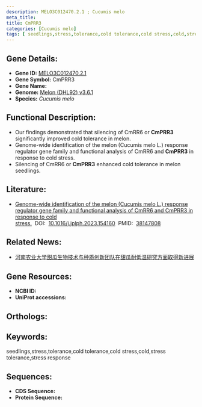 ```yaml
---
description: MELO3C012470.2.1 ; Cucumis melo
meta_title:
title: CmPRR3
categories: [Cucumis melo]
tags: [ seedlings,stress,tolerance,cold tolerance,cold stress,cold,stress tolerance,stress response ]
---
```


## Gene Details:
- **Gene ID:**	[MELO3C012470.2.1]()
- **Gene Symbol:** CmPRR3
- **Gene Name:** 
- **Genome:** [Melon (DHL92) v3.6.1]()
- **Species:** *Cucumis melo*

## Functional Description:
   - Our findings demonstrated that silencing of CmRR6 or **CmPRR3** significantly improved cold tolerance in melon.
   - Genome-wide identification of the melon (Cucumis melo L.) response regulator gene family and functional analysis of CmRR6 and **CmPRR3** in response to cold stress.
   - Silencing of CmRR6 or **CmPRR3** enhanced cold tolerance in melon seedlings.

## Literature:
   - [Genome-wide identification of the melon (Cucumis melo L.) response regulator gene family and functional analysis of CmRR6 and CmPRR3 in response to cold stress.]( https://www.sciencedirect.com/science/article/pii/S0176161723002547?via%3Dihub)&nbsp;&nbsp;DOI:&nbsp;&nbsp;[10.1016/j.jplph.2023.154160](https://www.sciencedirect.com/science/article/pii/S0176161723002547?via%3Dihub)&nbsp;&nbsp;PMID:&nbsp;&nbsp;[38147808](https://pubmed.ncbi.nlm.nih.gov/38147808/)

## Related News:
   - [河南农业大学甜瓜生物技术与种质创新团队在甜瓜耐低温研究方面取得新进展](https://mp.weixin.qq.com/s?__biz=MzIyOTY2NDYyNQ==&mid=2247588859&idx=6&sn=5fbe20688d2b450a4ba8370ec5fa3ad5&chksm=e9e5bf4b322798659d378e3e8232df9c20d22d9768bbdc0f3d0e67cab23c1d3d180aeb513a96&scene=27#wechat_redirect)

## Gene Resources:
- **NCBI ID:** [](https://www.ncbi.nlm.nih.gov/gene/?term=)
- **UniProt accessions:** [](https://www.uniprot.org/uniprotkb//entry)

## Orthologs:


## Keywords:
seedlings,stress,tolerance,cold tolerance,cold stress,cold,stress tolerance,stress response

## Sequences:
- **CDS Sequence:**
- **Protein Sequence:**
